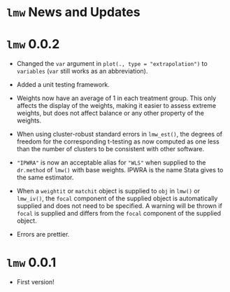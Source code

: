 `lmw` News and Updates
======

# `lmw` 0.0.2

* Changed the `var` argument in `plot(., type = "extrapolation")` to `variables` (`var` still works as an abbreviation).

* Added a unit testing framework.

* Weights now have an average of 1 in each treatment group. This only affects the display of the weights, making it easier to assess extreme weights, but does not affect balance or any other property of the weights.

* When using cluster-robust standard errors in `lmw_est()`, the degrees of freedom for the corresponding t-testing as now computed as one less than the number of clusters to be consistent with other software.

* `"IPWRA"` is now an acceptable alias for `"WLS"` when supplied to the `dr.method` of `lmw()` with base weights. IPWRA is the name Stata gives to the same estimator.

* When a `weightit` or `matchit` object is supplied to `obj` in `lmw()` or `lmw_iv()`, the `focal` component of the supplied object is automatically supplied and does not need to be specified. A warning will be thrown if `focal` is supplied and differs from the `focal` component of the supplied object. 

* Errors are prettier.

# `lmw` 0.0.1

* First version!
